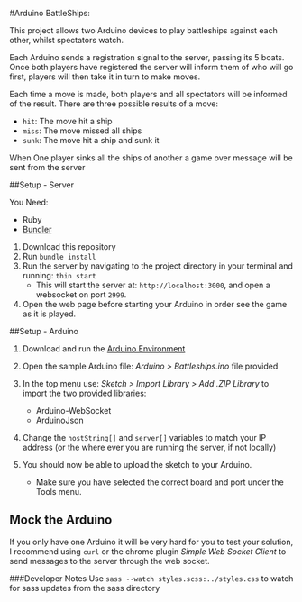#Arduino BattleShips:

This project allows two Arduino devices to play battleships against each other, whilst spectators watch.

Each Arduino sends a registration signal to the server, passing its 5 boats.
Once both players have registered the server will inform them of who will go first, players
will then take it in turn to make moves.

Each time a move is made, both players and all spectators will be informed of the result.
There are three possible results of a move:

 * `hit`: The move hit a ship
 * `miss`: The move missed all ships
 * `sunk`: The move hit a ship and sunk it

When One player sinks all the ships of another a game over message will be sent from the server

##Setup - Server

You Need:

 * Ruby
 * [Bundler](http://bundler.io)

1. Download this repository
3. Run `bundle install`
2. Run the server by navigating to the project directory in your terminal and running: `thin start`
    * This will start the server at: `http://localhost:3000`, and open a websocket on port `2999`.
3. Open the web page before starting your Arduino in order see the game as it is played.

##Setup - Arduino
1. Download and run the [Arduino Environment](http://www.arduino.cc/en/Main/Software)
2. Open the sample Arduino file: _Arduino > Battleships.ino_ file provided
3. In the top menu use: _Sketch > Import Library > Add .ZIP Library_ to import the two provided libraries:

    * Arduino-WebSocket
    * ArduinoJson

4. Change the `hostString[]` and `server[]` variables to match your IP address
(or the where ever you are running the server, if not locally)

5. You should now be able to upload the sketch to your Arduino.

    * Make sure you have selected the correct board and port under the Tools menu.

## Mock the Arduino
If you only have one Arduino it will be very hard for you to test your solution, I recommend using `curl`
or the chrome plugin _Simple Web Socket Client_ to send messages to the server through the web socket.

###Developer Notes
Use `sass --watch styles.scss:../styles.css` to watch for sass updates from the sass directory
